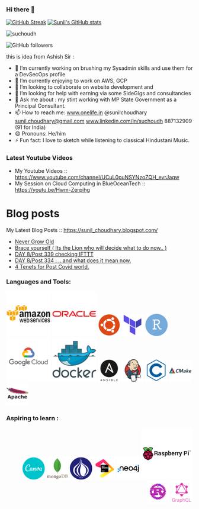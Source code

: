 ### Hi there 👋

[![GitHub Streak](https://github-readme-streak-stats.herokuapp.com?user=suchoudh&theme=graywhite)](https://git.io/streak-stats)
[![Sunil's GitHub stats](https://github-readme-stats.vercel.app/api?username=suchoudh)](https://github.com/suchoudh/github-readme-stats)

<div align="left" inline>
<span align="left"> <img src="https://komarev.com/ghpvc/?username=suchoudh&label=Profile%20views&color=0e75b6&style=flat" alt="suchoudh" /> </span>
<!--
  span align="left"> <a href="https://twitter.com/sunilchoudhary" target="blank"><img src="https://img.shields.io/twitter/follow/sunilchoudhary?logo=twitter&style=for-the-badge" alt="sunilchoudhary" /></a> </span>
  -->
</div>

![GitHub followers](https://img.shields.io/github/followers/suchoudh?style=social)

<!--
**suchoudh/suchoudh** is a ✨ _special_ ✨ repository because its `README.md` (this file) appears on your GitHub profile.

Here are some ideas to get you started:

-->
this is idea from Ashish Sir : 
- 🔭 I’m currently working on brushing my Sysadmin skills and use them for a DevSecOps profile 
- 🌱 I’m currently enjoying to work on AWS, GCP 
- 👯 I’m looking to collaborate on website development and 
- 🤔 I’m looking for help with earning via some SideGigs and consultancies  
- 💬 Ask me about : my stint working with MP State Government as a Principal Consultant. 
- 📫 How to reach me: www.onelife.in @sunilchoudhary sunil.choudhary@gmail.com www.linkedin.com/in/suchoudh 887132909 (91 for India)  
- 😄 Pronouns: He/him 
- ⚡ Fun fact: I love to sketch while listening to classical Hindustani Music. 




### Latest Youtube Videos

<!-- YT LIST START -->

- My Youtube Videos ::   https://www.youtube.com/channel/UCuL0puNSYNzoZQH_evrJaqw 
- My Session on Cloud Computing in BlueOceanTech :: https://youtu.be/Hwm-Zerpihg

# Blog posts 
My Latest Blog Posts :: https://sunil_choudhary.blogspot.com/
<!-- BLOG-POST-LIST:START -->
- [Never Grow Old](https://sunil_choudhary.blogspot.com/2021/06/never-grow-old.html)
- [Brace yourself &lpar; Its the Lion who will decide what to do now.. &rpar;](https://sunil_choudhary.blogspot.com/2021/06/brace-yourself-its-lion-who-will-decide.html)
- [DAY 8/Post 339 checking IFTTT](https://sunil_choudhary.blogspot.com/2021/05/day-8post-339-checking-ifttt.html)
- [DAY 8/Post 334 : .. and what does it mean now.](https://sunil_choudhary.blogspot.com/2021/05/day-8post-334-and-what-does-it-mean-now.html)
- [4 Tenets for Post Covid world.](https://sunil_choudhary.blogspot.com/2020/11/4-tenets-for-post-covid-world.html)
<!-- BLOG-POST-LIST:END -->


### Languages and Tools:
<p align="left"><img src="img/amazonwebservices-original-wordmark.svg" alt="AWS" width="120" height="120"/> </a>
<a href="http"//www.oracle.com" target="blank"><img src="img/oracle-original.svg" alt="oracle"  width="120" height="120" /></a>                                                                  <a href="http"//www.ubuntu.com" target="blank"><img src="img/ubuntu-plain.svg" alt="ubuntu"  width="60" height="60" /></a> 
<a href="http"//www.terraform.com" target="blank"><img src="img/terraform-original.svg" alt="terraform"  width="60" height="60" /></a>                                                                  <a href="http"//www.rstudio.com" target="blank"><img src="img/rstudio-original.svg" alt="rstudio"  width="60" height="60" /></a> 
<a href="http"//www.cloud.google.com" target="blank"><img src="img/googlecloud-original-wordmark.svg" alt="GoogleCloud"  width="120" height="120" /></a> 
<a href="http"//www.docker.com" target="blank"><img src="img/docker-original-wordmark.svg" alt="docker"  width="120" height="120" /></a> 
<a href="http"//www.ansible.com" target="blank"><img src="img/ansible-original-wordmark.svg" alt="ansible"  width="60" height="60" /></a> 
<a href="http"//www.jenkins.com" target="blank"><img src="img/jenkins-original.svg" alt="Jenkins"  width="60" height="60" /></a>    
<a href=" " target="blank"><img src="img/c-line.svg" alt="C Language"  width="60" height="60" /></a>    
<a href=" " target="blank"><img src="img/cmake-original-wordmark.svg" alt="C Make"  width="60" height="60" /></a>
<a href=" " target="blank"><img src="img/apache-original-wordmark.svg" alt="Apache"  width="60" height="60" /></a>    
</p>

### Aspiring to learn :
<p align="right"> 
  <img src="img/canva-original.svg" alt="Canva"  width="60" height="60" /></a>  
  <a href="" target="blank"><img src="img/mongodb-original-wordmark.svg" alt="MongoDB"  width="60" height="60" /></a> 
  <a href="" target="blank"><img src="img/perl-original.svg" alt="Perl"  width="60" height="60" /></a>  
  <a href="" target="blank"> <img src="img/jetbrains-original.svg" alt="JetBrains"  width="60" height="60" /></a>  
  <a> <img src="img/neo4j-original-wordmark.svg" alt="Neo4J"  width="60" height="60" /></a>  
  <a> <img src="img/raspberrypi-original-wordmark.svg" alt="RaspberryPi"  width="140" height="140" /></a>
  <a> <img src="img/rust-logo-blk.png" alt="Rust"  width="60" height="60" /></a>
   <a> <img src="img/graphql-plain-wordmark.svg" alt="GraphQL"  width="60" height="60" /></a>

<!-- 
Rough space : for copy pastes :) 
mongodb-original-wordmark.svg
--> 

</p>


